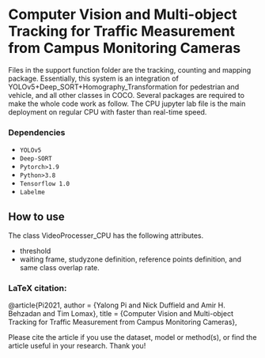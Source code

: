 # Computer Vision and Multi-object Tracking for Traffic Measurement from Campus Monitoring Cameras
Files in the support function folder are the tracking, counting and mapping package. Essentially, this system is an integration of YOLOv5+Deep_SORT+Homography_Transformation for pedestrian and vehicle, and all other classes in COCO. Several packages are required to make the whole code work as follow. The CPU jupyter lab file is the main deployment on regular CPU with faster than real-time speed. 
### Dependencies
- `YOLOv5`
- `Deep-SORT`
- `Pytorch>1.9`
- `Python>3.8`
- `Tensorflow 1.0`
- `Labelme`

## How to use
The class VideoProcesser_CPU has the following attributes. 

- threshold
- waiting frame, studyzone definition, reference points definition, and same class overlap rate. 



### LaTeX citation:

@article{Pi2021,
    author  = {Yalong Pi and Nick Duffield and Amir H. Behzadan and Tim Lomax},
    title   = {Computer Vision and Multi-object Tracking for Traffic Measurement from Campus Monitoring Cameras},

Please cite the article if you use the dataset, model or method(s), or find the article useful in your research. Thank you!



